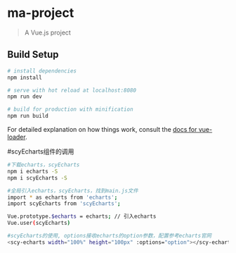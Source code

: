 # ma-project

> A Vue.js project

## Build Setup

``` bash
# install dependencies
npm install

# serve with hot reload at localhost:8080
npm run dev

# build for production with minification
npm run build
```

For detailed explanation on how things work, consult the [docs for vue-loader](http://vuejs.github.io/vue-loader).

#scyEcharts组件的调用
```bash
#下载echarts，scyEcharts
npm i echarts -S
npm i scyEcharts -S

#全局引入echarts，scyEcharts，找到main.js文件
import * as echarts from 'echarts';
import scyEcharts from 'scyEcharts';

Vue.prototype.$echarts = echarts; // 引入echarts
Vue.user(scyEcharts)

#scyEcharts的使用, options接收echarts的option参数，配置参考echarts官网
<scy-echarts width="100%" height="100px" :options="option"></scy-echarts>
```
